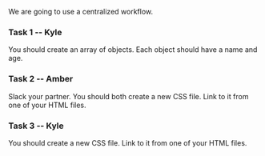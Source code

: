 We are going to use a centralized workflow.

### Task 1 -- Kyle
You should create an array of objects. Each object should have a name and age.

### Task 2 -- Amber
Slack your partner. You should both create a new CSS file. Link to it from one of your HTML files.

### Task 3 -- Kyle
You should create a new CSS file. Link to it from one of your HTML files.
